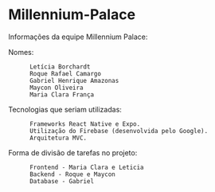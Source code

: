 # Millennium-Palace

Informações da equipe Millennium Palace:

  Nomes:  
          
          Letícia Borchardt
          Roque Rafael Camargo
          Gabriel Henrique Amazonas
          Maycon Oliveira          
          Maria Clara França

Tecnologias que seriam utilizadas:
  
          Frameworks React Native e Expo. 
          Utilização do Firebase (desenvolvida pelo Google).
          Arquitetura MVC.

Forma de divisão de tarefas no projeto:
  
          Frontend - Maria Clara e Leticia
          Backend - Roque e Maycon
          Database - Gabriel
